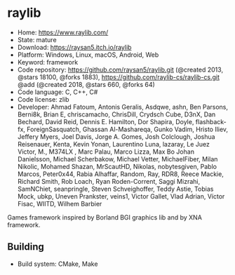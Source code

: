 # raylib

- Home: https://www.raylib.com/
- State: mature
- Download: https://raysan5.itch.io/raylib
- Platform: Windows, Linux, macOS, Android, Web
- Keyword: framework
- Code repository: https://github.com/raysan5/raylib.git (@created 2013, @stars 18100, @forks 1883), https://github.com/raylib-cs/raylib-cs.git @add (@created 2018, @stars 660, @forks 64)
- Code language: C, C++, C#
- Code license: zlib
- Developer: Ahmad Fatoum, Antonis Geralis, Asdqwe, ashn, Ben Parsons, Berni8k, Brian E, chriscamacho, ChrisDill, Crydsch Cube, D3nX, Dan Bechard, David Reid, Dennis E. Hamilton, Dor Shapira, Doyle, flashback-fx, ForeignSasquatch, Ghassan Al-Mashareqa, Gunko Vadim, Hristo Iliev, Jeffery Myers, Joel Davis, Jorge A. Gomes, Josh Colclough, Joshua Reisenauer, Kenta, Kevin Yonan, Laurentino Luna, lazaray, Le Juez Victor, M., M374LX , Marc Palau, Marco Lizza, Max Bo Johan Danielsson, Michael Scherbakow, Michael Vetter, MichaelFiber, Milan Nikolic, Mohamed Shazan, MrScautHD, Nikolas, nobytesgiven, Pablo Marcos, Peter0x44, Rabia Alhaffar, Random, Ray, RDR8, Reece Mackie, Richard Smith, Rob Loach, Ryan Roden-Corrent, Saggi Mizrahi, SamNChiet, seanpringle, Steven Schveighoffer, Teddy Astie, Tobias Mock, ubkp, Uneven Prankster, veins1, Victor Gallet, Vlad Adrian, Víctor Fisac, WIITD, Wilhem Barbier

Games framework inspired by Borland BGI graphics lib and by XNA framework.

## Building

- Build system: CMake, Make
